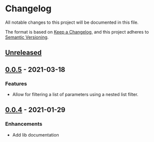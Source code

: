 # Changelog

All notable changes to this project will be documented in this file.

The format is based on [Keep a Changelog](https://keepachangelog.com/en/1.0.0/),
and this project adheres to [Semantic Versioning](https://semver.org/spec/v2.0.0.html).

## [Unreleased]

## [0.0.5] - 2021-03-18

### Features

- Allow for filtering a list of parameters using a nested list filter.

## [0.0.4] - 2021-01-29

### Enhancements

- Add lib documentation

[unreleased]: https://github.com/brainnco/strong_params/compare/v0.0.5...main
[0.0.5]: https://github.com/brainnco/strong_params/compare/v0.0.4...v0.0.5
[0.0.4]: https://github.com/brainnco/strong_params/compare/v0.0.3...v0.0.4
